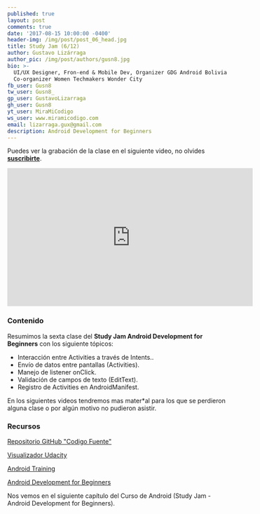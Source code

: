 ```yaml
---
published: true
layout: post
comments: true
date: '2017-08-15 10:00:00 -0400'
header-img: /img/post/post_06_head.jpg
title: Study Jam (6/12)
author: Gustavo Lizárraga
author_pic: /img/post/authors/gusn8.jpg
bio: >-
  UI/UX Designer, Fron-end & Mobile Dev, Organizer GDG Android Bolivia y
  Co-organizer Women Techmakers Wonder City
fb_user: Gusn8
tw_user: Gusn8_
gp_user: GustavoLizarraga
gh_user: Gusn8
yt_user: MiraMiCodigo
ws_user: www.miramicodigo.com
email: lizarraga.gux@gmail.com
description: Android Development for Beginners
---
```


Puedes ver la grabación de la clase en el siguiente video, no olvides **[suscribirte](http://www.youtube.com/user/AndroidboliviaOrg?sub_confirmation=1)**.

<iframe width="560" height="315" src="https://www.youtube.com/embed/gCxAeNgJsTs" frameborder="0" allowfullscreen></iframe>

### Contenido

Resumimos la sexta clase del **Study Jam Android Development for Beginners** con los siguiente tópicos:

* Interacción entre Activities a través de Intents..
* Envío de datos entre pantallas (Activities).
* Manejo de listener onClick.
* Validación de campos de texto (EditText).
* Registro de Activities en AndroidManifest.

En los siguientes videos tendremos mas mater*al para los que se perdieron alguna clase o por algún motivo no pudieron asistir.

### Recursos
[Repositorio GitHub "Codigo Fuente"](https://github.com/Gusn8/SJ_A_1_17_Java_2)

[Visualizador Udacity](http://labs.udacity.com/android-visualizer/)

[Android Training](https://developer.android.com/training/index.html)

[Android Development for Beginners](https://www.udacity.com/course/android-development-for-beginners--ud837)

Nos vemos en el siguiente capítulo del Curso de Android (Study Jam - Android Development for Beginners).
